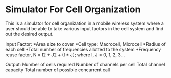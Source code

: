 # Simulator For Cell Organization
This is a simulator for cell organization in a mobile wireless system where a user should be able to take various input factors in the cell system and find out the desired output.
 
Input Factor:
*Area size to cover
*Cell type: Macrocell, Microcell
*Radius of each cell
*Total number of frequencies allotted to the system
*Frequency reuse factor, N = I2 + J2 + (I * J); where I, J = 0, 1, 2, 3…

Output:
Number of cells required
Number of channels per cell
Total channel capacity
Total number of possible concurrent call
